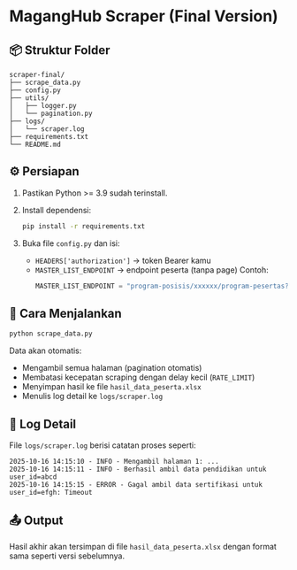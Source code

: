 # MagangHub Scraper (Final Version)

## 📦 Struktur Folder
```
scraper-final/
├── scrape_data.py
├── config.py
├── utils/
│   ├── logger.py
│   └── pagination.py
├── logs/
│   └── scraper.log
├── requirements.txt
└── README.md
```

## ⚙️ Persiapan
1. Pastikan Python >= 3.9 sudah terinstall.
2. Install dependensi:
   ```bash
   pip install -r requirements.txt
   ```

3. Buka file `config.py` dan isi:
   - `HEADERS['authorization']` → token Bearer kamu
   - `MASTER_LIST_ENDPOINT` → endpoint peserta (tanpa page)
     Contoh:
     ```python
     MASTER_LIST_ENDPOINT = "program-posisis/xxxxxx/program-pesertas?order_by=tanggal_daftar&order_direction=ASC&limit=150&per_page=150"
     ```

## 🚀 Cara Menjalankan
```bash
python scrape_data.py
```

Data akan otomatis:
- Mengambil semua halaman (pagination otomatis)
- Membatasi kecepatan scraping dengan delay kecil (`RATE_LIMIT`)
- Menyimpan hasil ke file `hasil_data_peserta.xlsx`
- Menulis log detail ke `logs/scraper.log`

## 🧾 Log Detail
File `logs/scraper.log` berisi catatan proses seperti:
```
2025-10-16 14:15:10 - INFO - Mengambil halaman 1: ...
2025-10-16 14:15:11 - INFO - Berhasil ambil data pendidikan untuk user_id=abcd
2025-10-16 14:15:15 - ERROR - Gagal ambil data sertifikasi untuk user_id=efgh: Timeout
```

## 📤 Output
Hasil akhir akan tersimpan di file `hasil_data_peserta.xlsx` dengan format sama seperti versi sebelumnya.

